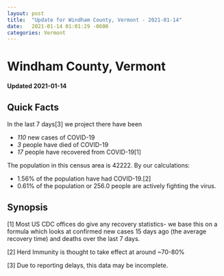 ```yaml
---
layout: post
title:  "Update for Windham County, Vermont - 2021-01-14"
date:   2021-01-14 01:01:29 -0600
categories: Vermont
---
```


# Windham County, Vermont
#### Updated 2021-01-14

## Quick Facts

In the last 7 days[3] we project there have been
- *110* new cases of COVID-19
- *3* people have died of COVID-19
- *17* people have recovered from COVID-19[1]

The population in this census area is 42222. By our calculations:
- 1.56% of the population have had COVID-19.[2]
- 0.61% of the population or 256.0 people are actively fighting the virus.

## Synopsis




[1] Most US CDC offices do give any recovery statistics- we base this on a formula which looks at confirmed new cases
15 days ago (the average recovery time) and deaths over the last 7 days.

[2] Herd Immunity is thought to take effect at around ~70-80%

[3] Due to reporting delays, this data may be incomplete.
 
    
